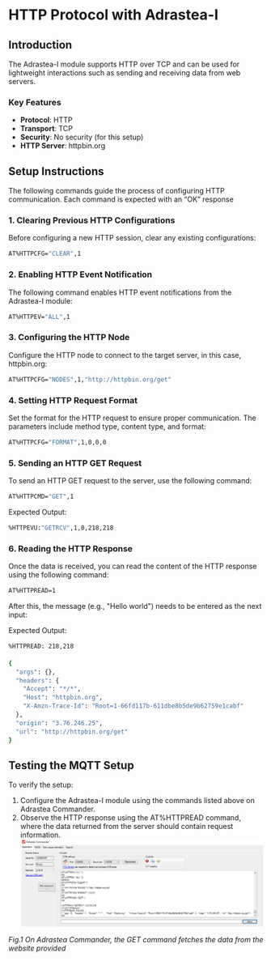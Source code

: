 # HTTP Protocol with Adrastea-I

## Introduction
The Adrastea-I module supports HTTP over TCP and can be used for lightweight interactions such as sending and receiving data from web servers.

### Key Features
- **Protocol**: HTTP
- **Transport**: TCP
- **Security**: No security (for this setup)
- **HTTP Server**: httpbin.org

## Setup Instructions
The following commands guide the process of configuring HTTP communication. Each command is expected with an “OK” response

### 1. Clearing Previous HTTP Configurations
Before configuring a new HTTP session, clear any existing configurations:

```bash
AT%HTTPCFG="CLEAR",1
```

### 2. Enabling HTTP Event Notification
The following command enables HTTP event notifications from the Adrastea-I module:

```bash
AT%HTTPEV="ALL",1
```

### 3. Configuring the HTTP Node
Configure the HTTP node to connect to the target server, in this case, httpbin.org:

```bash
AT%HTTPCFG="NODES",1,"http://httpbin.org/get"
```

### 4. Setting HTTP Request Format
Set the format for the HTTP request to ensure proper communication. The parameters include method type, content type, and format:

```bash
AT%HTTPCFG="FORMAT",1,0,0,0

```

### 5. Sending an HTTP GET Request
To send an HTTP GET request to the server, use the following command:

```bash
AT%HTTPCMD="GET",1
```

Expected Output:
```bash
%HTTPEVU:"GETRCV",1,0,218,218
```

### 6. Reading the HTTP Response
Once the data is received, you can read the content of the HTTP response using the following command:

```bash
AT%HTTPREAD=1
```
After this, the message (e.g., "Hello world") needs to be entered as the next input:

Expected Output:
```bash
%HTTPREAD: 218,218

{
  "args": {},
  "headers": {
    "Accept": "*/*",
    "Host": "httpbin.org",
    "X-Amzn-Trace-Id": "Root=1-66fd117b-611dbe8b5de9b62759e1cabf"
  },
  "origin": "3.76.246.25",
  "url": "http://httpbin.org/get"
}
```

## Testing the MQTT Setup
To verify the setup:
1. Configure the Adrastea-I module using the commands listed above on Adrastea Commander.
2. Observe the HTTP response using the AT%HTTPREAD command, where the data returned from the server should contain request information.
![MQTT Setup](Image/HTTP_adrasteacommander.PNG)

*Fig.1 On Adrastea Commander, the GET command fetches the data from the website provided*